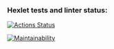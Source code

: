 ### Hexlet tests and linter status:
[![Actions Status](https://github.com/allburtseva/frontend-project-44/workflows/hexlet-check/badge.svg)](https://github.com/allburtseva/frontend-project-44/actions)

[![Maintainability](https://api.codeclimate.com/v1/badges/5268022f53e6d12a3aa7/maintainability)](https://codeclimate.com/github/allburtseva/frontend-project-44/maintainability)
